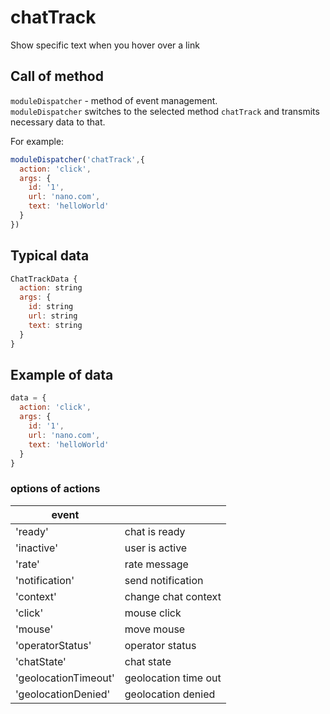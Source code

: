 # chatTrack
Show specific text when you hover over a link

## Call of method
`moduleDispatcher` - method of event management.   
`moduleDispatcher` switches to the selected method `chatTrack` and transmits necessary data to that.   

For example:
```javascript
moduleDispatcher('chatTrack',{ 
  action: 'click',   
  args: {   
    id: '1',   
    url: 'nano.com',   
    text: 'helloWorld'   
  }
})   
```

## Typical data
```javascript
ChatTrackData {   
  action: string   
  args: {   
    id: string   
    url: string   
    text: string   
  }   
}   
```

## Example of data
```javascript
data = {   
  action: 'click',   
  args: {   
    id: '1',   
    url: 'nano.com',   
    text: 'helloWorld'   
  }   
}    
```

### options of actions
| event                    |                      |
|--------------------------|----------------------| 
| 'ready'                  | chat is ready        |
| 'inactive'               | user is active       |
| 'rate'                   | rate message         |
| 'notification'           | send notification    |
| 'context'                | change chat context  |
| 'click'                  | mouse click          |
| 'mouse'                  | move mouse           |
| 'operatorStatus'         | operator status      |
| 'chatState'              | chat state           |
| 'geolocationTimeout'     | geolocation time out |
| 'geolocationDenied'      | geolocation denied   |
